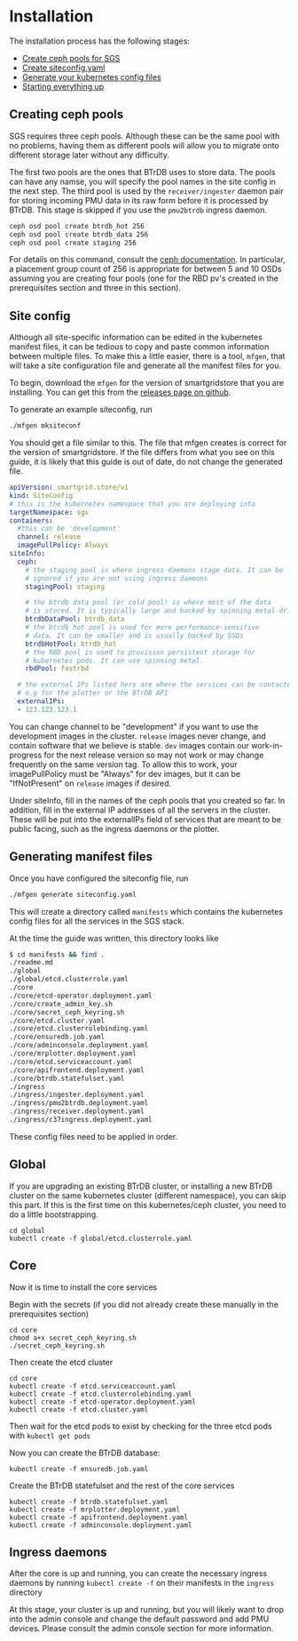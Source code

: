 # Installation

The installation process has the following stages:

- [Create ceph pools for SGS](#creating-ceph-pools)
- [Create siteconfig.yaml](#site-config)
- [Generate your kubernetes config files](#generating-manifest-files)
- [Starting everything up](#startup)

## Creating ceph pools

SGS requires three ceph pools. Although these can be the same
pool with no problems, having them as different pools will allow you
to migrate onto different storage later without any difficulty.

The first two pools are the ones that BTrDB uses to store data. The pools can have any
namse, you will specify the pool names in the site config in the next step.
The third pool is used by the `receiver/ingester` daemon pair for storing incoming PMU data in its raw form before
it is processed by BTrDB. This stage is skipped if you use the `pmu2btrdb` ingress daemon.

```bash
ceph osd pool create btrdb_hot 256
ceph osd pool create btrdb_data 256
ceph osd pool create staging 256
```

For details on this command, consult the [ceph documentation](http://docs.ceph.com/docs/luminous/rados/operations/pools/).
In particular, a placement group count of 256 is appropriate for between 5 and 10 OSDs assuming you are creating four
pools (one for the RBD pv's created in the prerequisites section and three in this section).

## Site config

Although all site-specific information can be edited in the kubernetes manifest files, it can be tedious
to copy and paste common information between multiple files. To make this a little easier, there is a tool,
`mfgen`, that will take a site configuration file and generate all the manifest files for you.

To begin, download the `mfgen` for the version of smartgridstore that you are installing. You can get this
from the [releases page on github](https://github.com/BTrDB/smartgridstore/releases).

To generate an example siteconfig, run

```bash
./mfgen mksiteconf
```

You should get a file similar to this. The file that mfgen creates is correct for the version of smartgridstore. If
the file differs from what you see on this guide, it is likely that this guide is out of date, do not change the generated
file.

```yaml
apiVersion: smartgrid.store/v1
kind: SiteConfig
# this is the kubernetes namespace that you are deploying into
targetNamespace: sgs
containers:
  #this can be 'development'
  channel: release
  imagePullPolicy: Always
siteInfo:
  ceph:
    # the staging pool is where ingress daemons stage data. It can be
    # ignored if you are not using ingress daemons
    stagingPool: staging

    # the btrdb data pool (or cold pool) is where most of the data
    # is stored. It is typically large and backed by spinning metal drives
    btrdbDataPool: btrdb_data
    # the btrdb hot pool is used for more performance-sensitive
    # data. It can be smaller and is usually backed by SSDs
    btrdbHotPool: btrdb_hot
    # the RBD pool is used to provision persistent storage for
    # kubernetes pods. It can use spinning metal.
    rbdPool: fastrbd

  # the external IPs listed here are where the services can be contacted
  # e.g for the plotter or the BTrDB API
  externalIPs:
  - 123.123.123.1
```

You can change channel to be "development" if you want to use the development images in the cluster. `release` images never change, and contain software that we believe is stable. `dev` images contain our work-in-progress for the next release version so may not work or may change frequently on the same version tag. To allow this to work, your imagePullPolicy must be "Always" for dev images, but it can be "IfNotPresent" on `release` images if desired.

Under siteInfo, fill in the names of the ceph pools that you created so far. In addition, fill in the external IP addresses of all the servers in the cluster. These will be put into the externalIPs field of services that are meant to be public facing, such as the ingress daemons or the plotter.

## Generating manifest files

Once you have configured the siteconfig file, run

```bash
./mfgen generate siteconfig.yaml
```

This will create a directory called `manifests` which contains the kubernetes config files for all the services in the SGS stack.

At the time the guide was written, this directory looks like

```bash
$ cd manifests && find .
./readme.md
./global
./global/etcd.clusterrole.yaml
./core
./core/etcd-operator.deployment.yaml
./core/create_admin_key.sh
./core/secret_ceph_keyring.sh
./core/etcd.cluster.yaml
./core/etcd.clusterrolebinding.yaml
./core/ensuredb.job.yaml
./core/adminconsole.deployment.yaml
./core/mrplotter.deployment.yaml
./core/etcd.serviceaccount.yaml
./core/apifrontend.deployment.yaml
./core/btrdb.statefulset.yaml
./ingress
./ingress/ingester.deployment.yaml
./ingress/pmu2btrdb.deployment.yaml
./ingress/receiver.deployment.yaml
./ingress/c37ingress.deployment.yaml
```

These config files need to be applied in order.

## Global

If you are upgrading an existing BTrDB cluster, or installing a new BTrDB cluster on the same kubernetes cluster (different namespace), you can skip this part. If this is the first time on this kubernetes/ceph cluster, you need to do a little bootstrapping.

```
cd global
kubectl create -f global/etcd.clusterrole.yaml
```

## Core

Now it is time to install the core services

Begin with the secrets (if you did not already create these manually in the prerequisites section)

```
cd core
chmod a+x secret_ceph_keyring.sh
./secret_ceph_keyring.sh
```

Then create the etcd cluster

```
cd core
kubectl create -f etcd.serviceaccount.yaml
kubectl create -f etcd.clusterrolebinding.yaml
kubectl create -f etcd-operator.deployment.yaml
kubectl create -f etcd.cluster.yaml
```

Then wait for the etcd pods to exist by checking for the three etcd pods with `kubectl get pods`

Now you can create the BTrDB database:

```
kubectl create -f ensuredb.job.yaml 
```

Create the BTrDB statefulset and the rest of the core services

```
kubectl create -f btrdb.statefulset.yaml
kubectl create -f mrplotter.deployment.yaml
kubectl create -f apifrontend.deployment.yaml
kubectl create -f adminconsole.deployment.yaml

```

## Ingress daemons

After the core is up and running, you can create the necessary ingress daemons by running `kubectl create -f` on their manifests in the `ingress` directory

At this stage, your cluster is up and running, but you will likely want to drop into
the admin console and change the default password and add PMU devices. Please consult the
admin console section for more information.
